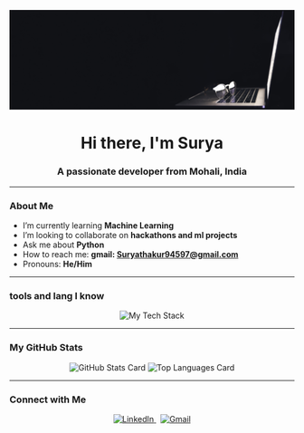 <p align="center">
  <img src="glasses-lie-laptop-reflecting-light-from-screen-dark.jpg" alt="A cool banner image for my GitHub profile" />
</p>

<h1 align="center">Hi there, I'm Surya </h1>
<h3 align="center">A passionate developer from Mohali, India </h3>

---

### About Me

- I’m currently learning **Machine Learning**
- I’m looking to collaborate on **hackathons and ml projects**
- Ask me about **Python**
- How to reach me: **gmail: Suryathakur94597@gmail.com**
- Pronouns: **He/Him**
---

###  tools and lang I know

<p align="center">
  <img src="https://skillicons.dev/icons?i=html,css,python,git" alt="My Tech Stack"/>
</p>

---

### My GitHub Stats

<p align="center">
  <img src="https://github-readme-stats.vercel.app/api?username=siuuuuurya&show_icons=true&theme=radical&include_all_commits=true&count_private=true" alt="GitHub Stats Card" />
  <img src="https://github-readme-stats.vercel.app/api/top-langs/?username=siuuuuurya&layout=compact&theme=radical" alt="Top Languages Card" />
</p>

---

###  Connect with Me

<p align="center">
  <a href="www.linkedin.com/in/siuuuuurya">
    <img src="https://skillicons.dev/icons?i=linkedin" alt="LinkedIn"/>
  </a>
  &nbsp;
  <a href="mailto:Suryathakur94597@gmail.com">
    <img src="https://skillicons.dev/icons?i=gmail" alt="Gmail"/>
  </a>
</p>
